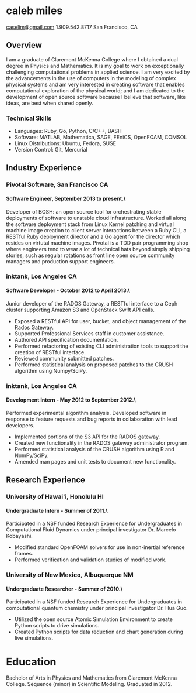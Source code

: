 # caleb miles

caselim@gmail.com
1.909.542.8717
San Francisco, CA

## Overview
I am a graduate of Claremont McKenna College where I obtained a dual degree in Physics and Mathematics.
It is my goal to work on exceptionally challenging computational problems in applied science. I am very excited by the advancements in the use of computers in the modeling of complex physical systems and am very interested in creating software that enables computational exploration of the physical world; and I am dedicated to the development of open source software because I believe that software, like ideas, are best when shared openly. 

### Technical Skills

* Languages: Ruby, Go, Python, C/C++, BASH
* Software: MATLAB, Mathematica, SAGE, FEniCS, OpenFOAM, COMSOL
* Linux Distributions: Ubuntu, Fedora, SUSE
* Version Control: Git, Mercurial

## Industry Experience

### Pivotal Software, San Francisco CA
#### Software Engineer, September 2013 to present.\

Developer of BOSH: an open source tool for orchestrating stable deployments of software to unstable cloud
infrastructure. Worked all along the software deployment stack from Linux Kernel patching and virtual machine
image creation to client server interactions between a Ruby CLI, a RESTful Ruby deployment director and a Go
agent for the director which resides on virtutal machine images. Pivotal is a TDD pair programming shop where
engineers tend to wear a lot of technical hats beyond simply shipping stories, such as regular rotations
as front line open source community managers and production support engineers.
   

### inktank, Los Angeles CA
#### Software Developer - October 2012 to April 2013.\

Junior developer of the RADOS Gateway, a RESTful interface to a Ceph cluster supporting Amazon S3 and OpenStack
Swift API calls.

 * Exposed a RESTful API for user, bucket, and object management of the Rados Gateway.
 * Supported Professional Services staff in customer assistance.
 * Authored API specification documentation.
 * Performed refactoring of existing CLI administration tools to support the creation of  RESTful interface.
 * Reviewed community submitted patches.
 * Performed statistical analysis on proposed patches to the CRUSH algorithm using Numpy/SciPy.

### inktank, Los Angeles CA
#### Development Intern - May 2012 to September 2012.\

Performed experimental algorithm analysis. Developed software in response to feature requests and bug reports in collaboration with lead developers. 

 * Implemented portions of the S3 API for the RADOS gateway.
 * Created new functionality in the RADOS gateway administrator program.
 * Performed statistical analysis of the CRUSH algorithm using R and NumPy/SciPy.
 * Amended man pages and unit tests to document new functionality.

## Research Experience

### University of Hawai'i, Honolulu HI
#### Undergraduate Intern - Summer of 2011.\

Participated in a NSF funded Research Experience for Undergraduates in Computational Fluid Dynamics under principal investigator Dr. Marcelo Kobayashi.

* Modified standard OpenFOAM solvers for use in non-inertial reference frames.
* Performed verification and validation studies of modified work.

### University of New Mexico, Albuquerque NM
#### Undergraduate Researcher - Summer of 2010.\

Participated in a NSF funded Research Experience for Undergraduates in computational quantum chemistry under principal investigator Dr. Hua Guo.

 * Utilized the open source Atomic Simulation Environment to create Python scripts to drive simulations.
 * Created Python scripts for data reduction and chart generation during live simulations.

# Education
Bachelor of Arts in Physics and Mathematics from Claremont McKenna College. Sequence (minor) in Scientific Modeling. Graduated in 2012.
